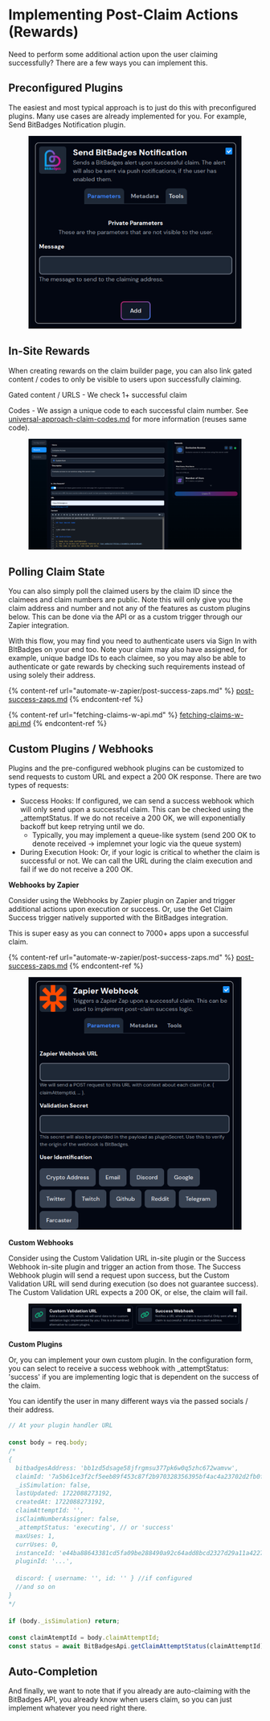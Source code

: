 # Implementing Post-Claim Actions (Rewards)

Need to perform some additional action upon the user claiming successfully? There are a few ways you can implement this.

## **Preconfigured Plugins**

The easiest and most typical approach is to just do this with preconfigured plugins. Many use cases are already implemented for you. For example, Send BitBadges Notification plugin.

<figure><img src="../../.gitbook/assets/image (1).png" alt=""><figcaption></figcaption></figure>

## **In-Site Rewards**

When creating rewards on the claim builder page, you can also link gated content / codes to only be visible to users upon successfully claiming.

Gated content / URLS - We check 1+ successful claim

Codes - We assign a unique code to each successful claim number. See [universal-approach-claim-codes.md](universal-approach-claim-codes.md "mention") for more information (reuses same code).

<figure><img src="../../.gitbook/assets/image (1) (1).png" alt=""><figcaption></figcaption></figure>

## Polling Claim State

You can also simply poll the claimed users by the claim ID since the claimees and claim numbers are public. Note this will only give you the claim address and number and not any of the features as custom plugins below. This can be done via the API or as a custom trigger through our Zapier integration.

With this flow, you may find you need to authenticate users via Sign In with BItBadges on your end too. Note your claim may also have assigned, for example, unique badge IDs to each claimee, so you may also be able to authenticate or gate rewards by checking such requirements instead of using solely their address.

{% content-ref url="automate-w-zapier/post-success-zaps.md" %}
[post-success-zaps.md](automate-w-zapier/post-success-zaps.md)
{% endcontent-ref %}

{% content-ref url="fetching-claims-w-api.md" %}
[fetching-claims-w-api.md](fetching-claims-w-api.md)
{% endcontent-ref %}

## **Custom Plugins / Webhooks**

Plugins and the pre-configured webhook plugins can be customized to send requests to custom URL and expect a 200 OK response. There are two types of requests:

* Success Hooks: If configured, we can send a success webhook which will only send upon a successful claim. This can be checked using the \_attemptStatus. If we do not receive a 200 OK, we will exponentially backoff but keep retrying until we do.
  * Typically, you may implement a queue-like system (send 200 OK to denote received -> implemnet your logic via the queue system)
* During Execution Hook: Or, if your logic is critical to whether the claim is successful or not. We can call the URL during the claim execution and fail if we do not receive a 200 OK.

**Webhooks by Zapier**

Consider using the Webhooks by Zapier plugin on Zapier and trigger additional actions upon execution or success. Or, use the Get Claim Success trigger natively supported with the BitBadges integration.

This is super easy as you can connect to 7000+ apps upon a successful claim.

{% content-ref url="automate-w-zapier/post-success-zaps.md" %}
[post-success-zaps.md](automate-w-zapier/post-success-zaps.md)
{% endcontent-ref %}

<figure><img src="../../.gitbook/assets/image (149).png" alt=""><figcaption></figcaption></figure>

**Custom Webhooks**

Consider using the Custom Validation URL in-site plugin or the Success Webhook in-site plugin and trigger an action from those. The Success Webhook plugin will send a request upon success, but the Custom Validation URL will send during execution (so does not guarantee success). The Custom Validation URL expects a 200 OK, or else, the claim will fail.

<figure><img src="../../.gitbook/assets/image (150).png" alt=""><figcaption></figcaption></figure>

**Custom Plugins**

Or, you can implement your own custom plugin. In the configuration form, you can select to receive a success webhook with \_attemptStatus: 'success' if you are implementing logic that is dependent on the success of the claim.

You can identify the user in many different ways via the passed socials / their address.

```typescript
// At your plugin handler URL

const body = req.body;
/*
{
  bitbadgesAddress: 'bb1zd5dsage58jfrgmsu377pk6w0q5zhc672wamvw',
  claimId: '7a5b61ce3f2cf5eeb89f453c87f2b970328356395bf4ac4a23702d2fb0fb63c9',
  _isSimulation: false,
  lastUpdated: 1722088273192,
  createdAt: 1722088273192,
  claimAttemptId: '',
  isClaimNumberAssigner: false,
  _attemptStatus: 'executing', // or 'success'
  maxUses: 1,
  currUses: 0,
  instanceId: 'e44ba88643381cd5fa09be288490a92c64add8bcd2327d29a11a4227fab55e5e',
  pluginId: '...',
  
  discord: { username: '', id: '' } //if configured
  //and so on
}
*/

if (body._isSimulation) return;

const claimAtemptId = body.claimAttemptId;
const status = await BitBadgesApi.getClaimAttemptStatus(claimAttemptId);
```

## Auto-Completion

And finally, we want to note that if you already are auto-claiming with the BitBadges API, you already know when users claim, so you can just implement whatever you need right there.

